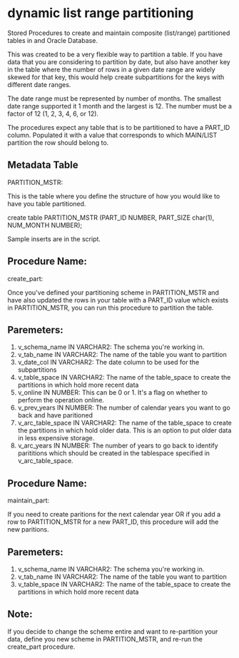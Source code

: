 # dynamic list range partitioning
Stored Procedures to create and maintain composite (list/range) partitioned tables in and Oracle Database.

This was created to be a very flexible way to partition a table.  If you have data that you are considering to partition by date, but also have another key in the table where the number of rows in a given date range are widely skewed for that key, this would help create subpartitions for the keys with different date ranges.

The date range must be represented by number of months. The smallest date range supported it 1 month and the largest is 12. The number must be a factor of 12 (1, 2, 3, 4, 6, or 12).

The procedures expect any table that is to be partitioned to have a PART_ID column.  Populated it with a value that corresponds to which MAIN/LIST partition the row should belong to.

## Metadata Table
PARTITION_MSTR:

This is the table where you define the structure of how you would like to have you table partitioned.

create table PARTITION_MSTR (PART_ID NUMBER, PART_SIZE char(1), NUM_MONTH NUMBER);

Sample inserts are in the script.

## Procedure Name:
create_part: 

Once you've defined your partitioning scheme in PARTITION_MSTR and have also updated the rows in your table with a PART_ID value which exists in PARTITION_MSTR, you can run this procedure to partition the table.

## Paremeters:

1. v_schema_name IN VARCHAR2:  The schema you're working in.
2. v_tab_name IN VARCHAR2: The name of the table you want to partition
3. v_date_col IN VARCHAR2:  The date column to be used for the subpartitions
4. v_table_space IN VARCHAR2:  The name of the table_space to create the partitions in which hold more recent data
5. v_online IN NUMBER:  This can be 0 or 1.  It's a flag on whether to perform the operation online.
6. v_prev_years IN NUMBER: The number of calendar years you want to go back and have paritioned
7. v_arc_table_space IN VARCHAR2:  The name of the table_space to create the partitions in which hold older data.  This is an option to put older data in less expensive storage.
8. v_arc_years IN NUMBER: The number of years to go back to identify parititions which should be created in the tablespace specified in v_arc_table_space. 


## Procedure Name:
maintain_part:

If you need to create paritions for the next calendar year OR if you add a row to PARTITION_MSTR for a new PART_ID, this procedure will add the new paritions.

## Paremeters:

1. v_schema_name IN VARCHAR2:  The schema you're working in.
2. v_tab_name IN VARCHAR2: The name of the table you want to partition
4. v_table_space IN VARCHAR2:  The name of the table_space to create the partitions in which hold more recent data


## Note:
If you decide to change the scheme entire and want to re-partition your data, define you new scheme in PARTITION_MSTR, and re-run the create_part procedure.